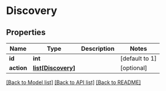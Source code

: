 # Discovery

## Properties
Name | Type | Description | Notes
------------ | ------------- | ------------- | -------------
**id** | **int** |  | [default to 1]
**action** | [**list[Discovery]**](Discovery.md) |  | [optional] 

[[Back to Model list]](../README.md#documentation-for-models) [[Back to API list]](../README.md#documentation-for-api-endpoints) [[Back to README]](../README.md)


